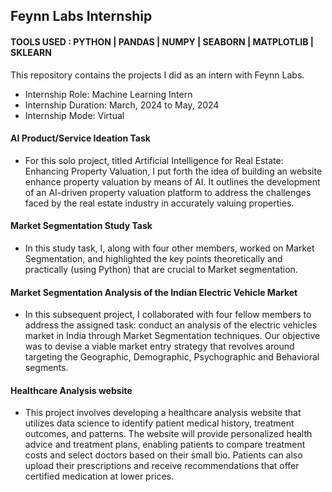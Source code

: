 ## Feynn Labs Internship
#### TOOLS USED : PYTHON | PANDAS | NUMPY | SEABORN | MATPLOTLIB | SKLEARN

This repository contains the projects I did as an intern with Feynn Labs.

- Internship Role: Machine Learning Intern
- Internship Duration: March, 2024 to May, 2024
- Internship Mode: Virtual

#### AI Product/Service Ideation Task
- For this solo project, titled Artificial Intelligence for Real Estate: Enhancing Property Valuation, I put forth the idea of building an website enhance property valuation by means of AI. It outlines the development of an AI-driven property valuation platform to address the challenges faced by the real estate industry in accurately valuing properties.

#### Market Segmentation Study Task
- In this study task, I, along with four other members, worked on Market Segmentation, and highlighted the key points theoretically and practically (using Python) that are crucial to Market segmentation.

#### Market Segmentation Analysis of the Indian Electric Vehicle Market
- In this subsequent project, I collaborated with four fellow members to address the assigned task: conduct an analysis of the electric vehicles market in India through Market Segmentation techniques. Our objective was to devise a viable market entry strategy that revolves around targeting the Geographic, Demographic, Psychographic and Behavioral segments.

#### Healthcare Analysis website
- This project involves developing a healthcare analysis website that utilizes data science to identify patient medical history, treatment outcomes, and patterns. The website will provide personalized health advice and treatment plans, enabling patients to compare treatment costs and select doctors based on their small bio. Patients can also upload their prescriptions and receive recommendations that offer certified medication at lower prices.
